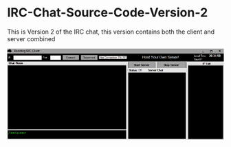 # IRC-Chat-Source-Code-Version-2
This is Version 2 of the IRC chat, this version contains both the client and server combined


<img src="https://raw.githubusercontent.com/roast247/IRC-Chat-Source-Code-Version-2/main/Roasting%20IRC.png">
